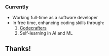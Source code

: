 ### Currently
- Working full-time as a software developer  
- In free time, enhancing coding skills through:  
  1. [Codecrafters](https://app.codecrafters.io/users/sudo-atishay)  
  2. Self-learning in AI and ML  

## Thanks!
